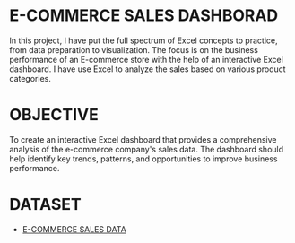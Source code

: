 # E-COMMERCE SALES DASHBORAD
 In this project, I have put the full spectrum of Excel concepts to practice, from data preparation to visualization. The focus is on the business performance of an E-commerce store with the help 
 of an interactive Excel dashboard. I have use Excel to analyze the sales based on various product categories.

# OBJECTIVE
 To create an interactive Excel dashboard that provides a comprehensive analysis of the e-commerce company's sales data. The dashboard should help identify key trends, patterns, and opportunities to improve business 
 performance.

# DATASET
- <a href="https://github.com/yashvi136/excel-project/blob/main/E-Commerce%20Dashboard.xlsx"> E-COMMERCE SALES DATA </a>
